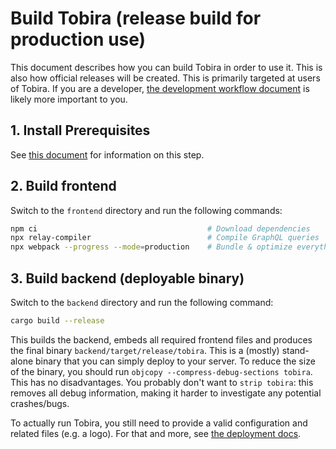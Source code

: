 # Build Tobira (release build for production use)

This document describes how you can build Tobira in order to use it.
This is also how official releases will be created.
This is primarily targeted at users of Tobira.
If you are a developer, [the development workflow document](./dev-workflow.md) is likely more important to you.


## 1. Install Prerequisites

See [this document](./prerequisites.md) for information on this step.


## 2. Build frontend

Switch to the `frontend` directory and run the following commands:

```sh
npm ci                                      # Download dependencies
npx relay-compiler                          # Compile GraphQL queries
npx webpack --progress --mode=production    # Bundle & optimize everything
```


## 3. Build backend (deployable binary)

Switch to the `backend` directory and run the following command:

```sh
cargo build --release
```

This builds the backend, embeds all required frontend files and produces the final binary `backend/target/release/tobira`.
This is a (mostly) stand-alone binary that you can simply deploy to your server.
To reduce the size of the binary, you should run `objcopy --compress-debug-sections tobira`.
This has no disadvantages.
You probably don't want to `strip tobira`: this removes all debug information, making it harder to investigate any potential crashes/bugs.

To actually run Tobira, you still need to provide a valid configuration and related files (e.g. a logo).
For that and more, see [the deployment docs](./deploy.md).
